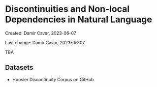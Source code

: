 # Discontinuities and Non-local Dependencies in Natural Language

Created: Damir Cavar, 2023-06-07

Last change: Damir Cavar, 2023-06-07


TBA


## Datasets

- Hoosier Discontinuity Corpus on GitHub



[Damir Cavar]: http://damir.cavar.me/ "Damir Cavar"

